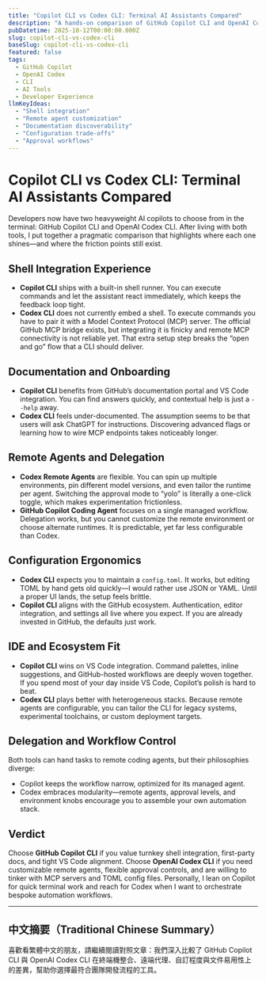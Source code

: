 ```yaml
---
title: "Copilot CLI vs Codex CLI: Terminal AI Assistants Compared"
description: "A hands-on comparison of GitHub Copilot CLI and OpenAI Codex CLI across shell integration, remote agents, configuration, and documentation experience."
pubDatetime: 2025-10-12T00:00:00.000Z
slug: copilot-cli-vs-codex-cli
baseSlug: copilot-cli-vs-codex-cli
featured: false
tags:
  - GitHub Copilot
  - OpenAI Codex
  - CLI
  - AI Tools
  - Developer Experience
llmKeyIdeas:
  - "Shell integration"
  - "Remote agent customization"
  - "Documentation discoverability"
  - "Configuration trade-offs"
  - "Approval workflows"
---
```


# Copilot CLI vs Codex CLI: Terminal AI Assistants Compared

Developers now have two heavyweight AI copilots to choose from in the terminal: GitHub Copilot CLI and OpenAI Codex CLI. After living with both tools, I put together a pragmatic comparison that highlights where each one shines—and where the friction points still exist.

## Shell Integration Experience

- **Copilot CLI** ships with a built-in shell runner. You can execute commands and let the assistant react immediately, which keeps the feedback loop tight.
- **Codex CLI** does not currently embed a shell. To execute commands you have to pair it with a Model Context Protocol (MCP) server. The official GitHub MCP bridge exists, but integrating it is finicky and remote MCP connectivity is not reliable yet. That extra setup step breaks the “open and go” flow that a CLI should deliver.

## Documentation and Onboarding

- **Copilot CLI** benefits from GitHub’s documentation portal and VS Code integration. You can find answers quickly, and contextual help is just a `--help` away.
- **Codex CLI** feels under-documented. The assumption seems to be that users will ask ChatGPT for instructions. Discovering advanced flags or learning how to wire MCP endpoints takes noticeably longer.

## Remote Agents and Delegation

- **Codex Remote Agents** are flexible. You can spin up multiple environments, pin different model versions, and even tailor the runtime per agent. Switching the approval mode to “yolo” is literally a one-click toggle, which makes experimentation frictionless.
- **GitHub Copilot Coding Agent** focuses on a single managed workflow. Delegation works, but you cannot customize the remote environment or choose alternate runtimes. It is predictable, yet far less configurable than Codex.

## Configuration Ergonomics

- **Codex CLI** expects you to maintain a `config.toml`. It works, but editing TOML by hand gets old quickly—I would rather use JSON or YAML. Until a proper UI lands, the setup feels brittle.
- **Copilot CLI** aligns with the GitHub ecosystem. Authentication, editor integration, and settings all live where you expect. If you are already invested in GitHub, the defaults just work.

## IDE and Ecosystem Fit

- **Copilot CLI** wins on VS Code integration. Command palettes, inline suggestions, and GitHub-hosted workflows are deeply woven together. If you spend most of your day inside VS Code, Copilot’s polish is hard to beat.
- **Codex CLI** plays better with heterogeneous stacks. Because remote agents are configurable, you can tailor the CLI for legacy systems, experimental toolchains, or custom deployment targets.

## Delegation and Workflow Control

Both tools can hand tasks to remote coding agents, but their philosophies diverge:

- Copilot keeps the workflow narrow, optimized for its managed agent.
- Codex embraces modularity—remote agents, approval levels, and environment knobs encourage you to assemble your own automation stack.

## Verdict

Choose **GitHub Copilot CLI** if you value turnkey shell integration, first-party docs, and tight VS Code alignment. Choose **OpenAI Codex CLI** if you need customizable remote agents, flexible approval controls, and are willing to tinker with MCP servers and TOML config files. Personally, I lean on Copilot for quick terminal work and reach for Codex when I want to orchestrate bespoke automation workflows.

---

## 中文摘要（Traditional Chinese Summary）

喜歡看繁體中文的朋友，請繼續閱讀對照文章：我們深入比較了 GitHub Copilot CLI 與 OpenAI Codex CLI 在終端機整合、遠端代理、自訂程度與文件易用性上的差異，幫助你選擇最符合團隊開發流程的工具。

